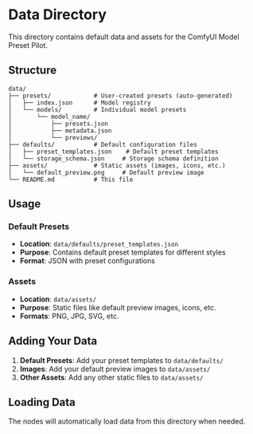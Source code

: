 # Data Directory

This directory contains default data and assets for the ComfyUI Model Preset Pilot.

## Structure

```
data/
├── presets/            # User-created presets (auto-generated)
│   ├── index.json      # Model registry
│   └── models/         # Individual model presets
│       └── model_name/
│           ├── presets.json
│           ├── metadata.json
│           └── previews/
├── defaults/           # Default configuration files
│   ├── preset_templates.json    # Default preset templates
│   └── storage_schema.json     # Storage schema definition
├── assets/             # Static assets (images, icons, etc.)
│   └── default_preview.png     # Default preview image
└── README.md           # This file
```

## Usage

### Default Presets
- **Location**: `data/defaults/preset_templates.json`
- **Purpose**: Contains default preset templates for different styles
- **Format**: JSON with preset configurations

### Assets
- **Location**: `data/assets/`
- **Purpose**: Static files like default preview images, icons, etc.
- **Formats**: PNG, JPG, SVG, etc.

## Adding Your Data

1. **Default Presets**: Add your preset templates to `data/defaults/`
2. **Images**: Add your default preview images to `data/assets/`
3. **Other Assets**: Add any other static files to `data/assets/`

## Loading Data

The nodes will automatically load data from this directory when needed.
